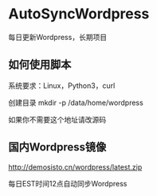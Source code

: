 # AutoSyncWordpress
每日更新Wordpress，长期项目

## 如何使用脚本
系统要求：Linux，Python3，curl

创建目录
mkdir -p /data/home/wordpress

如果你不需要这个地址请改源码


## 国内Wordpress镜像

http://demosisto.cn/wordpress/latest.zip

每日EST时间12点自动同步Wordpress
